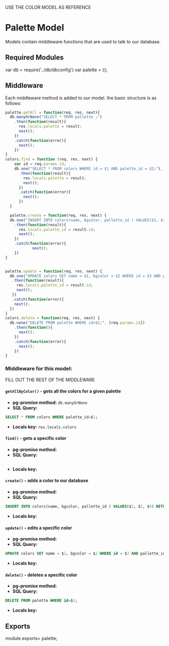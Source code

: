 USE THE COLOR MODEL AS REFERENCE

# Palette Model
Models contain middleware functions that are used to talk to our database. 

## Required Modules 
var db = require('../db/dbconfig')
var palette = {};
## Middleware
Each middleware method is added to our model. the basic structure is as follows:

```js
palette.getAll = function(req, res, next){
  db.manyOrNone("SELECT * FROM pallette ;")
    .then(function(result){
      res.locals.palette = result;
      next();
    })
    .catch(function(error){
      next();
    })
}
colors.find = function (req, res, next) {
    var id = req.params.id;
    db.one("SELECT * FROM colors WHERE id = $1 AND palette_id = $2;"), [req.params.id])
      .then(function(result){
        res.locals.palette = result;
        next();
      })
      .catch(function(error){
        next();
      })
  }

  palette.create = function(req, res, next) {
  db.one("INSERT INTO colors(name, bgcolor, pallette_id ) VALUES($1, $2, $4) RETURNING id;", [req.body.name, req.body.bgcolor, req.params.pallette_id])
    .then(function(result){
      res.locals.palette_id = result.id;
      next();
    })
    .catch(function(error){
            next();
    })
}


palette.update = function(req, res, next) {
  db.one("UPDATE colors SET name = $1, bgcolor = $2 WHERE id = $3 AND pallette_id = $4 RETURNING id;", [req.body.name, req.body.bgcolor, req.params.id, req.params.pallette_id])
   .then(function(result){
     res.locals.palette_id = result.id;
     next();
   })
   .catch(function(error){
    next();
  })
}
colors.delete = function(req, res, next) {
  db.none("DELETE FROM palette WHERE id=$1;", [req.params.id])
    .then(function(){
      next();
    })
    .catch(function(error){
      next();
    })
}
```

### Middleware for this model:

FILL OUT THE REST OF THE MIDDLEWARE

#### `getAllByColor()` - gets all the colors for a given palette 
- **pg-promise method:** `db.manyOrNone`
- **SQL Query:**
```sql 
SELECT * FROM colors WHERE palette_id=$1;
```
- **Locals key:** `res.locals.colors`
#### `find()` - gets a specific color
- **pg-promise method:** 
- **SQL Query:**
```sql 
```
- **Locals key:**  
#### `create()` - adds a color to our database
- **pg-promise method:** 
- **SQL Query:**
```sql 
INSERT INTO colors(name, bgcolor, pallette_id ) VALUES($1, $2, $4) RETURNING id;
```
- **Locals key:**  
#### `update()` - edits a specific color
- **pg-promise method:** 
- **SQL Query:**
```sql 
UPDATE colors SET name = $1, bgcolor = $2 WHERE id = $3 AND pallette_id = $4 RETURNING id;
```
- **Locals key:** 
#### `delete()` - deletes a specific color
- **pg-promise method:** 
- **SQL Query:**
```sql 
DELETE FROM palette WHERE id=$1;
```
- **Locals key:**  

## Exports
 module.exports= palette;